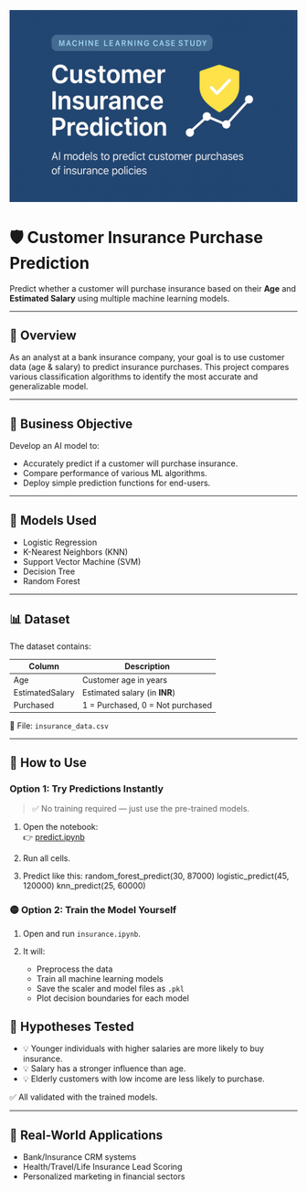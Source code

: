 <p align="center">
  <img src="https://raw.githubusercontent.com/ChinmaySN/customer-insurance-prediction/main/banner.png" alt="Customer Insurance Classifier Banner">
</p>


# 🛡️ Customer Insurance Purchase Prediction

Predict whether a customer will purchase insurance based on their **Age** and **Estimated Salary** using multiple machine learning models.

---

## 📌 Overview

As an analyst at a bank insurance company, your goal is to use customer data (age & salary) to predict insurance purchases. This project compares various classification algorithms to identify the most accurate and generalizable model.

---

## 💼 Business Objective

Develop an AI model to:
- Accurately predict if a customer will purchase insurance.
- Compare performance of various ML algorithms.
- Deploy simple prediction functions for end-users.

---

## 🧠 Models Used

- Logistic Regression
- K-Nearest Neighbors (KNN)
- Support Vector Machine (SVM)
- Decision Tree
- Random Forest

---

## 📊 Dataset

The dataset contains:

| Column          | Description                    |
|-----------------|--------------------------------|
| Age             | Customer age in years          |
| EstimatedSalary | Estimated salary (in **INR**)  |
| Purchased       | 1 = Purchased, 0 = Not purchased |

📁 File: `insurance_data.csv`

---

## 🚀 How to Use

### Option 1: Try Predictions Instantly

> ✅ No training required — just use the pre-trained models.

1. Open the notebook:  
   👉 [predict.ipynb](predict.ipynb)

2. Run all cells.

3. Predict like this:
random_forest_predict(30, 87000)
logistic_predict(45, 120000)
knn_predict(25, 60000)

### 🟡 Option 2: Train the Model Yourself

1. Open and run `insurance.ipynb`.

2. It will:
   - Preprocess the data  
   - Train all machine learning models  
   - Save the scaler and model files as `.pkl`  
   - Plot decision boundaries for each model

## 🧠 Hypotheses Tested

- 💡 Younger individuals with higher salaries are more likely to buy insurance.  
- 💡 Salary has a stronger influence than age.  
- 💡 Elderly customers with low income are less likely to purchase.

✅ All validated with the trained models.

---

## 📍 Real-World Applications

- Bank/Insurance CRM systems  
- Health/Travel/Life Insurance Lead Scoring  
- Personalized marketing in financial sectors
